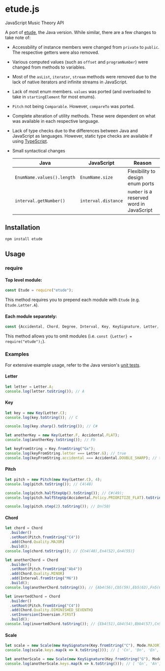 # etude.js
JavaScript Music Theory API

A port of [etude](https://github.com/andrewthehan/etude), the Java version. While similar, there are a few changes to take note of:
- Accessbility of instance members were changed from `private` to `public`. The respective getters were also removed.
- Various computed values (such as `offset` and `programNumber`) were changed from methods to variables.
- Most of the `asList`, `iterator`, `stream` methods were removed due to the lack of native iterators and infinite streams in JavaScript.
- Lack of most enum members. `values` was ported (and overloaded to take in `startingElement` for most enums).
- `Pitch` not being `Comparable`. However, `compareTo` was ported.
- Complete alteration of utility methods. These were dependent on what was available in each respective language.
- Lack of type checks due to the differences between Java and JavaScript as languages. However, static type checks are available if using [TypeScript](https://www.typescriptlang.org/).
- Small syntactical changes

  | Java                        | JavaScript         | Reason                                    |
  |-----------------------------|--------------------|-------------------------------------------|
  | `EnumName.values().length`  | `EnumName.size`    | Flexibility to design enum ports
  | `interval.getNumber()`      | `interval.distance`| `number` is a reserved word in JavaScript
  

## Installation
```
npm install etude
```

## Usage
### require
#### Top level module:
```javascript
const Etude = require("etude");
```
This method requires you to prepend each module with `Etude` (e.g. `Etude.Letter.A`).

#### Each module separately:
```javascript
const {Accidental, Chord, Degree, Interval, Key, KeySignature, Letter, Mode, Pitch, Scale} = require("etude");
```
This method allows you to omit modules (i.e. `const {Letter} = require("etude");`).

### Examples
For extensive example usage, refer to the Java version's [unit tests](https://github.com/andrewthehan/etude/tree/master/src/test/java/tests).

#### Letter
```javascript
let letter = Letter.A;
console.log(letter.toString()); // A
```

#### Key
```javascript
let key = new Key(Letter.C);
console.log(key.toString()); // C

console.log(key.sharp().toString()); // C#

let anotherKey = new Key(Letter.F, Accidental.FLAT);
console.log(anotherKey.toString()); // Fb

let keyFromString = Key.fromString("Gx");
console.log(keyFromString.letter === Letter.G); // true
console.log(keyFromString.accidental === Accidental.DOUBLE_SHARP); // true
```

#### Pitch
```javascript
let pitch = new Pitch(new Key(Letter.C), 4);
console.log(pitch.toString()); // C4(48)

console.log(pitch.halfStepUp().toString()); // C#(49);
console.log(pitch.halfStepUp(Accidental.Policy.PRIORITIZE_FLAT).toString()); // Db(49)

console.log(pitch.step(2).toString()); // Dn(50)
```

#### Chord
```javascript
let chord = Chord
  .builder()
  .setRoot(Pitch.fromString("C4"))
  .add(Chord.Quality.MAJOR)
  .build();
console.log(chord.toString()); // {Cn4(48),En4(52),Gn4(55)}

let anotherChord = Chord
  .builder()
  .setRoot(Pitch.fromString("Ab4"))
  .add(Chord.Quality.MINOR)
  .add(Interval.fromString("M6"))
  .build();
console.log(anotherChord.toString()); // {Ab4(56),Cb5(59),Eb5(63),Fn5(65)}

let invertedChord = Chord
  .builder()
  .setRoot(Pitch.fromString("C4"))
  .add(Chord.Quality.DIMINISHED_SEVENTH)
  .setInversion(Inversion.FIRST)
  .build();
console.log(invertedChord.toString()); // {Eb4(51),Gb4(54),Bbb4(57),Cn5(60)}
```

#### Scale
```javascript
let scale = new Scale(new KeySignature(Key.fromString("C"), Mode.MAJOR));
console.log(scale.keys.map(k => k.toString())); // [ 'Cn', 'Dn', 'En', 'Fn', 'Gn', 'An', 'Bn' ]

let anotherScale = new Scale(new KeySignature(Key.fromString("G"), Mode.HARMONIC_MINOR));
console.log(anotherScale.keys.map(k => k.toString())); // [ 'Gn', 'An', 'Bb', 'Cn', 'Dn', 'Eb', 'F#' ]
```
